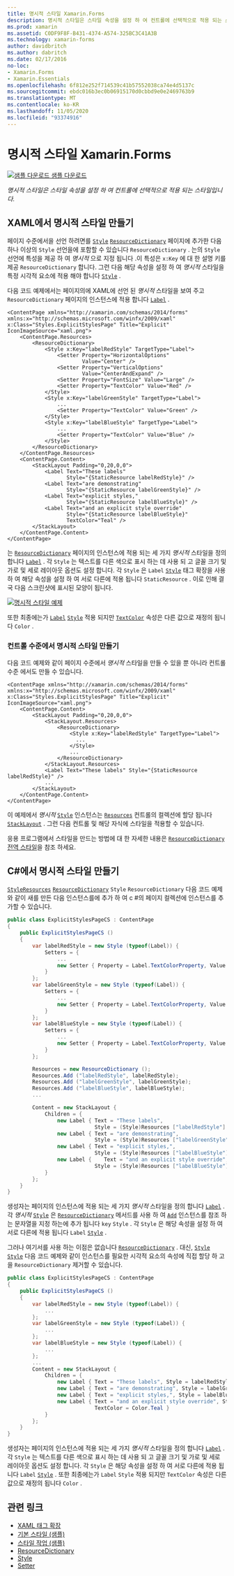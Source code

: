 ```yaml
---
title: 명시적 스타일 Xamarin.Forms
description: 명시적 스타일은 스타일 속성을 설정 하 여 컨트롤에 선택적으로 적용 되는 스타일입니다. 이 문서에서는 응용 프로그램에서 명시적 스타일을 사용 하는 방법을 설명 Xamarin.Forms 합니다.
ms.prod: xamarin
ms.assetid: C0DF9F8F-B431-4374-A574-325BC3C41A3B
ms.technology: xamarin-forms
author: davidbritch
ms.author: dabritch
ms.date: 02/17/2016
no-loc:
- Xamarin.Forms
- Xamarin.Essentials
ms.openlocfilehash: 6f812e252f714539c41b57552038ca74e4d5137c
ms.sourcegitcommit: ebdc016b3ec0b06915170d0cbbd9e0e2469763b9
ms.translationtype: MT
ms.contentlocale: ko-KR
ms.lasthandoff: 11/05/2020
ms.locfileid: "93374916"
---
```

# <a name="explicit-styles-in-no-locxamarinforms"></a>명시적 스타일 Xamarin.Forms

[![샘플 다운로드](~/media/shared/download.png) 샘플 다운로드](/samples/xamarin/xamarin-forms-samples/userinterface-styles-basicstyles)

_명시적 스타일은 스타일 속성을 설정 하 여 컨트롤에 선택적으로 적용 되는 스타일입니다._

## <a name="create-an-explicit-style-in-xaml"></a>XAML에서 명시적 스타일 만들기

페이지 수준에서을 선언 하려면를 [`Style`](xref:Xamarin.Forms.Style) [`ResourceDictionary`](xref:Xamarin.Forms.ResourceDictionary) 페이지에 추가한 다음 하나 이상의 `Style` 선언을에 포함할 수 있습니다 `ResourceDictionary` . 는의 `Style` 선언에 특성을 제공 하 여 *명시적* 으로 지정 됩니다 .이 특성은 `x:Key` 에 대 한 설명 키를 제공 `ResourceDictionary` 합니다. 그런 다음 해당 속성을 설정 하 여 *명시적* 스타일을 특정 시각적 요소에 적용 해야 합니다 [`Style`](xref:Xamarin.Forms.NavigableElement.Style) .

다음 코드 예제에서는 페이지의에 XAML에 선언 된 *명시적* 스타일을 보여 주고 `ResourceDictionary` 페이지의 인스턴스에 적용 합니다 [`Label`](xref:Xamarin.Forms.Label) .

```xaml
<ContentPage xmlns="http://xamarin.com/schemas/2014/forms" xmlns:x="http://schemas.microsoft.com/winfx/2009/xaml" x:Class="Styles.ExplicitStylesPage" Title="Explicit" IconImageSource="xaml.png">
    <ContentPage.Resources>
        <ResourceDictionary>
            <Style x:Key="labelRedStyle" TargetType="Label">
                <Setter Property="HorizontalOptions"
                        Value="Center" />
                <Setter Property="VerticalOptions"
                        Value="CenterAndExpand" />
                <Setter Property="FontSize" Value="Large" />
                <Setter Property="TextColor" Value="Red" />
            </Style>
            <Style x:Key="labelGreenStyle" TargetType="Label">
                ...
                <Setter Property="TextColor" Value="Green" />
            </Style>
            <Style x:Key="labelBlueStyle" TargetType="Label">
                ...
                <Setter Property="TextColor" Value="Blue" />
            </Style>
        </ResourceDictionary>
    </ContentPage.Resources>
    <ContentPage.Content>
        <StackLayout Padding="0,20,0,0">
            <Label Text="These labels"
                   Style="{StaticResource labelRedStyle}" />
            <Label Text="are demonstrating"
                   Style="{StaticResource labelGreenStyle}" />
            <Label Text="explicit styles,"
                   Style="{StaticResource labelBlueStyle}" />
            <Label Text="and an explicit style override"
                   Style="{StaticResource labelBlueStyle}"
                   TextColor="Teal" />
        </StackLayout>
    </ContentPage.Content>
</ContentPage>
```

는 [`ResourceDictionary`](xref:Xamarin.Forms.ResourceDictionary) 페이지의 인스턴스에 적용 되는 세 가지 *명시적* 스타일을 정의 합니다 [`Label`](xref:Xamarin.Forms.Label) . 각 `Style` 는 텍스트를 다른 색으로 표시 하는 데 사용 되 고 글꼴 크기 및 가로 및 세로 레이아웃 옵션도 설정 합니다. 각 `Style` 은 `Label` [`Style`](xref:Xamarin.Forms.NavigableElement.Style) 태그 확장을 사용 하 여 해당 속성을 설정 하 여 서로 다른에 적용 됩니다 `StaticResource` . 이로 인해 결국 다음 스크린샷에 표시된 모양이 됩니다.

[![명시적 스타일 예제](explicit-images/explicit-styles.png)](explicit-images/explicit-styles-large.png#lightbox)

또한 최종에는가 [`Label`](xref:Xamarin.Forms.Label) [`Style`](xref:Xamarin.Forms.Style) 적용 되지만 [`TextColor`](xref:Xamarin.Forms.Label.TextColor) 속성은 다른 값으로 재정의 됩니다 `Color` .

### <a name="create-an-explicit-style-at-the-control-level"></a>컨트롤 수준에서 명시적 스타일 만들기

다음 코드 예제와 같이 페이지 수준에서 *명시적* 스타일을 만들 수 있을 뿐 아니라 컨트롤 수준 에서도 만들 수 있습니다.

```xaml
<ContentPage xmlns="http://xamarin.com/schemas/2014/forms" xmlns:x="http://schemas.microsoft.com/winfx/2009/xaml" x:Class="Styles.ExplicitStylesPage" Title="Explicit" IconImageSource="xaml.png">
    <ContentPage.Content>
        <StackLayout Padding="0,20,0,0">
            <StackLayout.Resources>
                <ResourceDictionary>
                    <Style x:Key="labelRedStyle" TargetType="Label">
                      ...
                    </Style>
                    ...
                </ResourceDictionary>
            </StackLayout.Resources>
            <Label Text="These labels" Style="{StaticResource labelRedStyle}" />
            ...
        </StackLayout>
    </ContentPage.Content>
</ContentPage>
```

이 예제에서 *명시적* [`Style`](xref:Xamarin.Forms.Style) 인스턴스는 [`Resources`](xref:Xamarin.Forms.VisualElement.Resources) 컨트롤의 컬렉션에 할당 됩니다 [`StackLayout`](xref:Xamarin.Forms.StackLayout) . 그런 다음 컨트롤 및 해당 자식에 스타일을 적용할 수 있습니다.

응용 프로그램에서 스타일을 만드는 방법에 대 한 자세한 내용은 [`ResourceDictionary`](xref:Xamarin.Forms.ResourceDictionary) [전역 스타일](~/xamarin-forms/user-interface/styles/application.md)을 참조 하세요.

## <a name="create-an-explicit-style-in-c35"></a>C&#35;에서 명시적 스타일 만들기

[`Style`](xref:Xamarin.Forms.Style)[`Resources`](xref:Xamarin.Forms.VisualElement.Resources) [`ResourceDictionary`](xref:Xamarin.Forms.ResourceDictionary) `Style` `ResourceDictionary` 다음 코드 예제와 같이 새를 만든 다음 인스턴스를에 추가 하 여 c #의 페이지 컬렉션에 인스턴스를 추가할 수 있습니다.

```csharp
public class ExplicitStylesPageCS : ContentPage
{
    public ExplicitStylesPageCS ()
    {
        var labelRedStyle = new Style (typeof(Label)) {
            Setters = {
                ...
                new Setter { Property = Label.TextColorProperty, Value = Color.Red    }
            }
        };
        var labelGreenStyle = new Style (typeof(Label)) {
            Setters = {
                ...
                new Setter { Property = Label.TextColorProperty, Value = Color.Green }
            }
        };
        var labelBlueStyle = new Style (typeof(Label)) {
            Setters = {
                ...
                new Setter { Property = Label.TextColorProperty, Value = Color.Blue }
            }
        };

        Resources = new ResourceDictionary ();
        Resources.Add ("labelRedStyle", labelRedStyle);
        Resources.Add ("labelGreenStyle", labelGreenStyle);
        Resources.Add ("labelBlueStyle", labelBlueStyle);
        ...

        Content = new StackLayout {
            Children = {
                new Label { Text = "These labels",
                            Style = (Style)Resources ["labelRedStyle"] },
                new Label { Text = "are demonstrating",
                            Style = (Style)Resources ["labelGreenStyle"] },
                new Label { Text = "explicit styles,",
                            Style = (Style)Resources ["labelBlueStyle"] },
                new Label {    Text = "and an explicit style override",
                            Style = (Style)Resources ["labelBlueStyle"], TextColor = Color.Teal }
            }
        };
    }
}
```

생성자는 페이지의 인스턴스에 적용 되는 세 가지 *명시적* 스타일을 정의 합니다 [`Label`](xref:Xamarin.Forms.Label) . 각 *명시적* [`Style`](xref:Xamarin.Forms.Style) 은 [`ResourceDictionary`](xref:Xamarin.Forms.ResourceDictionary) 메서드를 사용 하 여 [`Add`](xref:Xamarin.Forms.ResourceDictionary.Add(System.String,System.Object)) 인스턴스를 참조 하는 문자열을 지정 하는에 추가 됩니다 `key` `Style` . 각 `Style` 은 해당 속성을 설정 하 여 서로 다른에 적용 됩니다 `Label` [`Style`](xref:Xamarin.Forms.NavigableElement.Style) .

그러나 여기서를 사용 하는 이점은 없습니다 [`ResourceDictionary`](xref:Xamarin.Forms.ResourceDictionary) . 대신, [`Style`](xref:Xamarin.Forms.Style) [`Style`](xref:Xamarin.Forms.NavigableElement.Style) 다음 코드 예제와 같이 인스턴스를 필요한 시각적 요소의 속성에 직접 할당 하 고을 `ResourceDictionary` 제거할 수 있습니다.

```csharp
public class ExplicitStylesPageCS : ContentPage
{
    public ExplicitStylesPageCS ()
    {
        var labelRedStyle = new Style (typeof(Label)) {
            ...
        };
        var labelGreenStyle = new Style (typeof(Label)) {
            ...
        };
        var labelBlueStyle = new Style (typeof(Label)) {
            ...
        };
        ...
        Content = new StackLayout {
            Children = {
                new Label { Text = "These labels", Style = labelRedStyle },
                new Label { Text = "are demonstrating", Style = labelGreenStyle },
                new Label { Text = "explicit styles,", Style = labelBlueStyle },
                new Label { Text = "and an explicit style override", Style = labelBlueStyle,
                            TextColor = Color.Teal }
            }
        };
    }
}
```

생성자는 페이지의 인스턴스에 적용 되는 세 가지 *명시적* 스타일을 정의 합니다 [`Label`](xref:Xamarin.Forms.Label) . 각 `Style` 는 텍스트를 다른 색으로 표시 하는 데 사용 되 고 글꼴 크기 및 가로 및 세로 레이아웃 옵션도 설정 합니다. 각 `Style` 은 해당 속성을 설정 하 여 서로 다른에 적용 됩니다 `Label` [`Style`](xref:Xamarin.Forms.NavigableElement.Style) . 또한 최종에는가 `Label` `Style` 적용 되지만 `TextColor` 속성은 다른 값으로 재정의 됩니다 `Color` .

## <a name="related-links"></a>관련 링크

- [XAML 태그 확장](~/xamarin-forms/xaml/xaml-basics/xaml-markup-extensions.md)
- [기본 스타일 (샘플)](/samples/xamarin/xamarin-forms-samples/userinterface-styles-basicstyles)
- [스타일 작업 (샘플)](/samples/xamarin/xamarin-forms-samples/workingwithstyles)
- [ResourceDictionary](xref:Xamarin.Forms.ResourceDictionary)
- [Style](xref:Xamarin.Forms.Style)
- [Setter](xref:Xamarin.Forms.Setter)